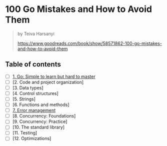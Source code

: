 # 100 Go Mistakes and How to Avoid Them

> by Teiva Harsanyi
>
> <https://www.goodreads.com/book/show/58571862-100-go-mistakes-and-how-to-avoid-them>

## Table of contents

- [ ] [1. Go: Simple to learn but hard to master](./1_simple_but_hard.md)
- [ ] [2. Code and project organization]
- [ ] [3. Data types]
- [ ] [4. Control structures]
- [ ] [5. Strings]
- [ ] [6. Functions and methods]
- [ ] [7. Error management](./7_error_management.md)
- [ ] [8. Concurrency: Foundations]
- [ ] [9. Concurrency: Practice]
- [ ] [10. The standard library]
- [ ] [11. Testing]
- [ ] [12. Optimizations]

